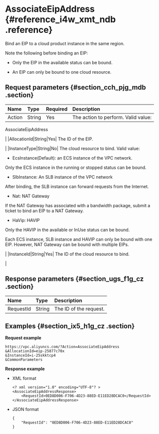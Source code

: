 # AssociateEipAddress {#reference_i4w_xmt_ndb .reference}

Bind an EIP to a cloud product instance in the same region.

Note the following before binding an EIP:

-   Only the EIP in the available status can be bound.

-   An EIP can only be bound to one cloud resource.


## Request parameters {#section_cch_pjg_mdb .section}

|Name|Type|Required|Description|
|:---|:---|:-------|:----------|
|Action|String|Yes| The action to perform. Valid value:

 AssociateEipAddress

 |
|AllocationId|String|Yes| The ID of the EIP.

 |
|InstanceType|String|No| The cloud resource to bind. Valid value:

 -   EcsInstance\(Default\): an ECS instance of the VPC network.

Only the ECS instance in the running or stopped status can be bound.

-   SlbInstance: An SLB instance of the VPC network

After binding, the SLB instance can forward requests from the Internet.

-   Nat: NAT Gateway

If the NAT Gateway has associated with a bandwidth package, submit a ticket to bind an EIP to a NAT Gateway.

-   HaVip: HAVIP

Only the HAVIP in the available or InUse status can be bound.


 Each ECS instance, SLB instance and HAVIP can only be bound with one EIP. However, NAT Gateway can be bound with multiple EIPs.

 |
|InstanceId|String|Yes| The ID of the cloud resource to bind.

 |

## Response parameters {#section_ugs_f1g_cz .section}

|Name|Type|Description|
|:---|:---|:----------|
|RequestId|String|The ID of the request.|

## Examples {#section_ix5_h1g_cz .section}

**Request example**

``` {#createVPCpub}
https://vpc.aliyuncs.com/?Action=AssociateEipAddress
&AllocationId=eip-25877c70x
&InstanceId=i-25skktcp4
&CommonParameters
```

**Response example**

-   XML format

    ```
    <? xml version="1.0" encoding="UTF-8"? >
    <AssociateEipAddressResponse>
        <RequestId>0ED8D006-F706-4D23-88ED-E11ED28DCAC0</RequestId>
    </AssociateEipAddressResponse>
    ```

-   JSON format

    ```
    { 
        "RequestId": "0ED8D006-F706-4D23-88ED-E11ED28DCAC0"
    }
    ```


